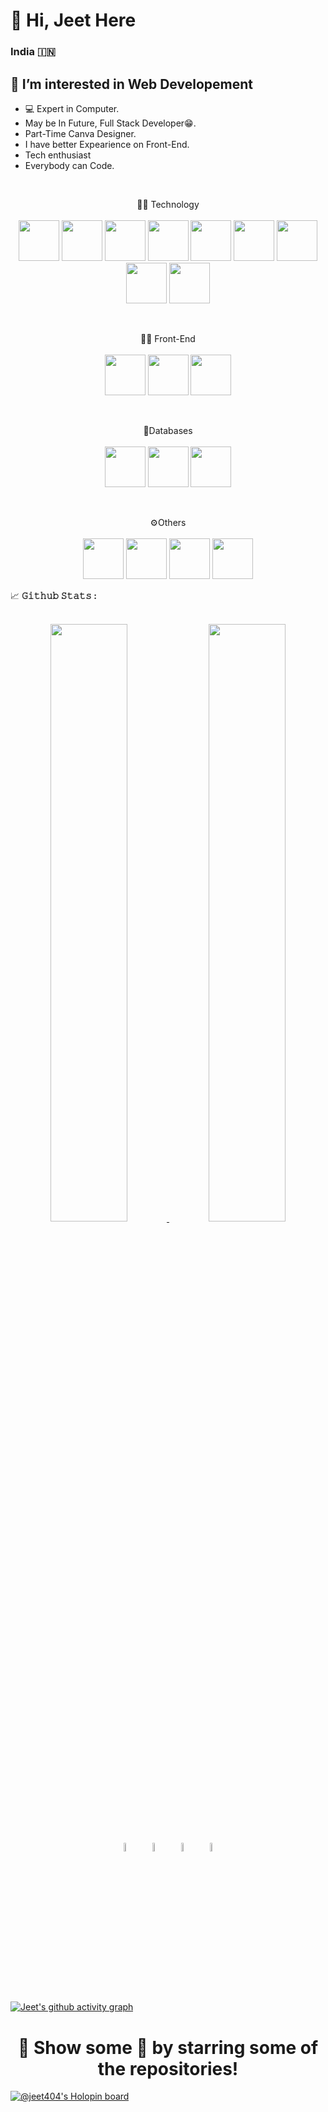 <h1>👋 Hi, Jeet Here</h1>

### India <span>🇮🇳</span>

## 👀 I’m interested in Web Developement
- 💻 Expert in Computer. 
- May be In Future, Full Stack Developer😁.
- Part-Time Canva Designer. 
- I have better Expearience on Front-End.
- Tech enthusiast
- Everybody can Code.

<!--<div align="center">
	<img src="https://github.com/jeet404/jeet404/blob/main/src/coder.gif" width="50%" height="250" />
</div>-->

<br>
<p align="center">
👨‍💻 Technology<br><br>
<code><img width="65" height="65" src="https://github.com/jeet404/jeet404/blob/main/src/js.png"/></code>
<code><img width="65" height="65" src="https://github.com/jeet404/jeet404/blob/main/src/php.png"/></code>
<code><img width="65" height="65" src="https://github.com/jeet404/jeet404/blob/main/src/python.png"/></code>
<code><img width="65" height="65" src="https://github.com/jeet404/jeet404/blob/main/src/java.png"/></code>
<code><img width="65" height="65" src="https://github.com/jeet404/jeet404/blob/main/src/csharp.png"/></code>
<code><img width="65" height="65" src="https://github.com/jeet404/jeet404/blob/main/src/cpp.png"/></code>
<code><img width="65" height="65" src="https://github.com/jeet404/jeet404/blob/main/src/clang.png"/></code>
<code><img width="65" height="65" src="https://github.com/jeet404/jeet404/blob/main/src/dotnet.png"/></code>
<code><img width="65" height="65" src="https://github.com/jeet404/jeet404/blob/main/src/asp.png"/></code>
</p>
<br>
<p align="center">
👨‍💻 Front-End<br><br>
<code><img width="65" height="65" src="https://github.com/jeet404/jeet404/blob/main/src/html.png"/></code>
<code><img width="65" height="65" src="https://github.com/jeet404/jeet404/blob/main/src/css.png"/></code>
<code><img width="65" height="65" src="https://github.com/jeet404/jeet404/blob/main/src/bstrp.png"/></code>
</p>
<br>
<p align="center">
💾Databases<br><br>
<code><img width="65" height="65" src="https://github.com/jeet404/jeet404/blob/main/src/mysql.png"/></code>
<code><img width="65" height="65" src="https://github.com/jeet404/jeet404/blob/main/src/sql.png"/></code>
<code><img width="65" height="65" src="https://github.com/jeet404/jeet404/blob/main/src/msaccess.png"/></code>
</p>
<br/>
<p align="center">
⚙️Others<br><br>
<code><img width="65" height="65" src="https://github.com/jeet404/jeet404/blob/main/src/git.png"/></code>
<code><img width="65" height="65" src="https://github.com/jeet404/jeet404/blob/main/src/linux.png"/></code>
<code><img width="65" height="65" src="https://github.com/jeet404/jeet404/blob/main/src/canva.png"/></code>
<code><img width="65" height="65" src="https://github.com/jeet404/jeet404/blob/main/src/msoffice.png"/></code>
<br/>
<summary>
  <g-emoji class="g-emoji" alias="chart_with_upwards_trend" fallback-src="https://github.githubassets.com/images/icons/emoji/unicode/1f4c8.png">📈</g-emoji>
  <strong>𝙶𝚒𝚝𝚑𝚞𝚋 𝚂𝚝𝚊𝚝𝚜 : </strong>
</summary>
<br>
<p align="center">
  <a href="https://github.com/jeet404/">
	<img width="49.5%" src="https://github-readme-stats.vercel.app/api?username=jeet404&show_icons=true&theme=synthwave&hide_border=true"/>
    	<img width="49.5%" src="https://github-readme-streak-stats.herokuapp.com?user=jeet404&theme=synthwave&hide_border=true&date_format=M%20j%5B%2C%20Y%5D&fire=7109D0&ring=00CED3"/>
  </a>
</p>
<!--<br>
<a href="https://github.com/jeet404" align="left"><img src="https://github-readme-stats.vercel.app/api/top-langs/?username=jeet404&langs_count=5&title_color=0891b2&text_color=ffffff&icon_color=0891b2&bg_color=1c1917&hide_border=true&locale=en&custom_title=Top%20%Languages" alt="Top Languages" /></a>
<br>-->
<p align="center" >
	<a href="https://www.linkedin.com/in/jeet404/"><img alt="linkedin" width="6%" style="padding:6px" src="https://github.com/jeet404/jeet404/blob/main/src/linkedin.png"/></a>
	<a href="https://www.instagram.com/jeet404_/"><img alt="instagram" width="6%" style="padding:6px" src="https://github.com/jeet404/jeet404/blob/main/src/insta.png"/></a>
	<a href="https://www.facebook.com/jeet404.Patel/"><img alt="facebook" width="6%" style="padding:6px" src="https://github.com/jeet404/jeet404/blob/main/src/fb.png"/></a>
  	<a href="https://twitter.com/jeet404_"><img alt="twitter" width="6%" style="padding:6px" src="https://github.com/jeet404/jeet404/blob/main/src/twitter.png"/></a>
</p>

[![Jeet's github activity graph](https://github-readme-activity-graph.cyclic.app/graph?username=jeet404&custom_title=This%20is%20a%20title&hide_border=true)](https://github.com/ashutosh00710/github-readme-activity-graph)

<div align="center">
	<h1>🚀 Show some 💙 by starring some of the repositories!</h1>
</div>

[![@jeet404's Holopin board](https://holopin.io/api/user/board?user=jeet404)](https://holopin.io/@jeet404)

